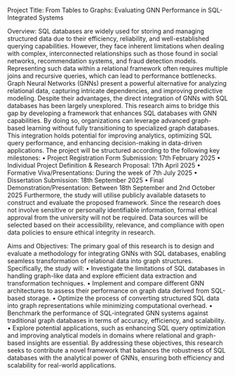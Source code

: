 
Project Title:  From Tables to Graphs: Evaluating GNN Performance in SQL-Integrated Systems

Overview: 
SQL databases are widely used for storing and managing structured data due to their efficiency, reliability, and well-established querying capabilities. However, they face inherent limitations when dealing with complex, interconnected relationships such as those found in social networks, recommendation systems, and fraud detection models. Representing such data within a relational framework often requires multiple joins and recursive queries, which can lead to performance bottlenecks.
Graph Neural Networks (GNNs) present a powerful alternative for analyzing relational data, capturing intricate dependencies, and improving predictive modeling. Despite their advantages, the direct integration of GNNs with SQL databases has been largely unexplored. This research aims to bridge this gap by developing a framework that enhances SQL databases with GNN capabilities. By doing so, organizations can leverage advanced graph-based learning without fully transitioning to specialized graph databases. This integration holds potential for improving analytics, optimizing SQL query performance, and enhancing decision-making in data-driven applications.
The project will be structured according to the following key milestones:
•	Project Registration Form Submission: 17th February 2025
•	Individual Project Definition & Research Proposal: 17th April 2025
•	Formative Viva/Presentations: During the week of 7th July 2025
•	Dissertation Submission: 18th September 2025
•	Final Demonstration/Presentation: Between 18th September and 2nd October 2025
Furthermore, the study will utilise publicly available datasets to construct and evaluate the proposed framework. Since the research does not involve sensitive or personally identifiable information, formal ethical approval from the university will not be required. Data sources will be selected based on their accessibility, relevance, and compliance with open data policies to ensure ethical integrity in research.

Aims and Objectives: 
The primary goal of this research is to design and evaluate a methodology for integrating GNNs with SQL databases, enabling seamless transformation of relational data into graph structures. Specifically, the study will:
•	Investigate the limitations of SQL databases in handling graph-like data and explore efficient data extraction and transformation techniques.
•	Implement and compare different GNN architectures to assess their performance on graph data derived from SQL-based storage.
•	Optimize the process of converting structured SQL data into graph representations while minimizing computational overhead.
•	Benchmark the performance of SQL-integrated GNN systems against traditional graph databases in terms of accuracy, efficiency, and scalability.
•	Explore potential applications, such as enhancing SQL query optimization and improving analytical models in domains where relational and graph-based insights are essential.
By addressing these objectives, this research seeks to contribute a novel framework that balances the robustness of SQL databases with the analytical power of GNNs, ensuring both efficiency and scalability for real-world applications. 



